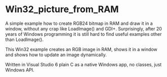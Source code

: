 # Win32_picture_from_RAM
A simple example how to create RGB24 bitmap in RAM and draw it in a window, without any crap like LoadImage() and GDI+. Surprisingly, after 20 years of Windows programming it is still hard to find useful examples other than LoadImage().

This Win32 example creates an RGB image in RAM, shows it in a window and shows how to update an image dynamically. 

Written in Visual Studio 6 plain C as a native Windows app, no classes, just Windows API.
